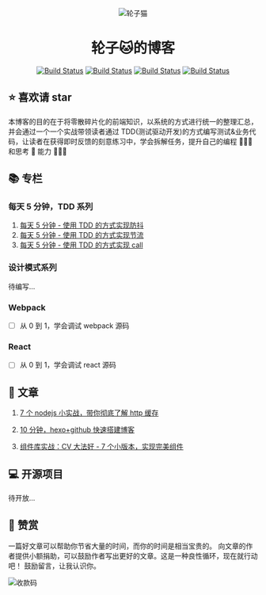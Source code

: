 <p align="center">
<img src="https://user-images.githubusercontent.com/12481194/161090897-a6f33c34-3689-422c-a38b-ae9c4622db9a.jpeg" alt="轮子猫">

</p>

<!-- 标题：居中 -->
<h1 align="center">轮子🐱的博客</h1>

<!-- 徽标 -->
<p align="center">
   <a href=""><img id="like" src="https://img.shields.io/badge/作者-轮子🐱-orange.svg" alt="Build Status"></a>
   <a href=""><img id="read" src="https://img.shields.io/badge/Juejun-掘金-green.svg" alt="Build Status"></a>
   <a href=""><img id="like" src="https://img.shields.io/badge/掘金-100+喜欢-red.svg" alt="Build Status"></a>
   <a href=""><img id="read" src="https://img.shields.io/badge/掘金-7k+阅读-blue.svg" alt="Build Status"></a>
  </p>

<!-- 介绍 -->

## ⭐️ 喜欢请 star

本博客的目的在于将零散碎片化的前端知识，以系统的方式进行统一的整理汇总，并会通过一个一个实战带领读者通过 TDD(测试驱动开发)的方式编写测试&业务代码，让读者在获得即时反馈的刻意练习中，学会拆解任务，提升自己的编程 👨🏻‍💻 和思考 🤔 能力 🍺🍺🍺

## 📚 专栏

### 每天 5 分钟，TDD 系列

1. [每天 5 分钟 - 使用 TDD 的方式实现防抖
   ](https://juejin.cn/post/7027795407321186311)
2. [每天 5 分钟 - 使用 TDD 的方式实现节流](https://juejin.cn/post/7028091932375154725)
3. [每天 5 分钟 - 使用 TDD 的方式实现 call](https://juejin.cn/post/7029522128143646728)

### 设计模式系列

待编写...

### Webpack

- [ ] 从 0 到 1，学会调试 webpack 源码

### React

- [ ] 从 0 到 1，学会调试 react 源码

## 📖 文章

1. [7 个 nodejs 小实战，带你彻底了解 http 缓存
   ](https://juejin.cn/post/6963250336920240158)
2. [10 分钟，hexo+github 快速搭建博客
   ](https://juejin.cn/post/6958722505963995166)

3. [组件库实战：CV 大法好 - 7 个小版本，实现完美组件
   ](https://juejin.cn/post/7043726285314949151)

## 💻 开源项目

待开放...

## 🤝 赞赏

一篇好文章可以帮助你节省大量的时间，而你的时间是相当宝贵的。 向文章的作者提供小额捐助，可以鼓励作者写出更好的文章。这是一种良性循环，现在就行动吧！ 鼓励留言，让我认识你。

![收款码](https://user-images.githubusercontent.com/12481194/161088975-69f57147-bf86-4e14-90e2-ef9465ef553b.jpeg)

